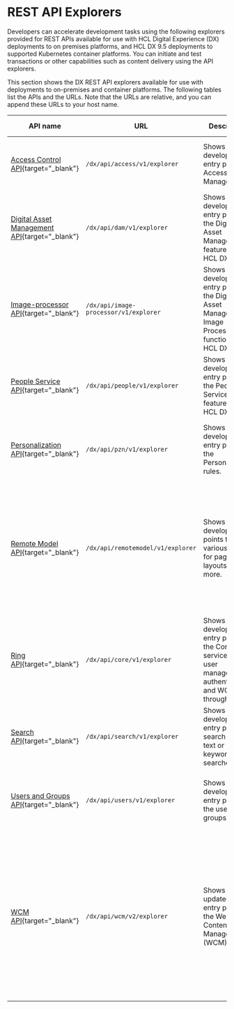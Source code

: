 # REST API Explorers

Developers can accelerate development tasks using the following explorers provided for REST APIs available for use with HCL Digital Experience (DX) deployments to on premises platforms, and HCL DX 9.5 deployments to supported Kubernetes container platforms. You can initiate and test transactions or other capabilities such as content delivery using the API explorers.

This section shows the DX REST API explorers available for use with deployments to on-premises and container platforms. The following tables list the APIs and the URLs. Note that the URLs are relative, and you can append these URLs to your host name.

|API name|URL|Description|Additional information|
|--------|---|-----------|----------------------|
|[Access Control API](https://opensource.hcltechsw.com/experience-api-documentation/access-api/){target="_blank"}|`/dx/api/access/v1/explorer`|Shows the developer entry points to Access Control Management.|Atom XML format. See [Portal Access Control REST API](../portal_access_control_interfaces/pacrestapi.md) for more information.|
|[Digital Asset Management API](https://opensource.hcltechsw.com/experience-api-documentation/dam-api/){target="_blank"}|`/dx/api/dam/v1/explorer`|Shows the developer entry points to the Digital Asset Management features of HCL DX 9.5.|JSON format.|
|[Image-processor API](https://opensource.hcltechsw.com/experience-api-documentation/image-processor-api/){target="_blank"}|`/dx/api/image-processor/v1/explorer`|Shows the developer entry points to the Digital Asset Management Image Processor functions of HCL DX 9.5.|JSON format.|
|[People Service API](https://opensource.hcltechsw.com/experience-api-documentation/people-service-api/){target="_blank"}|`/dx/api/people/v1/explorer`|Shows the developer entry points to the People Service API features of HCL DX 9.5.|JSON format. See [People Service API](../../integration/people_service/api/index.md) for more information.|
|[Personalization API](https://opensource.hcltechsw.com/experience-api-documentation/pzn-api/){target="_blank"}|`/dx/api/pzn/v1/explorer`|Shows the developer entry points to the Personalization rules.|JSON format. See [HCL Digital Experience Personalization](../../../manage_content/pzn/index.md) for more information.|
|[Remote Model API](https://opensource.hcltechsw.com/experience-api-documentation/remotemodel-api/){target="_blank"}|`/dx/api/remotemodel/v1/explorer`|Shows the develop entry points to the various models for pages, layouts, and more.|Atom XML format. Support for more endpoints are planned in upcoming releases. See [Digital Experience Portal Remote Model REST API Explorer](../model_spi/remote_model_rest_api.md) for more information.|
|[Ring API](https://opensource.hcltechsw.com/experience-api-documentation/ring-api/){target="_blank"}|`/dx/api/core/v1/explorer`|Shows the developer entry points to the Core services like user management authentication and WCM through JSON.|JSON format. See the [HCL Experience API](../hcl_experience_api/index.md) Help Center topic for more information.|
|[Search API](https://opensource.hcltechsw.com/experience-api-documentation/search-api/){target="_blank"}|`/dx/api/search/v1/explorer`|Shows the developer entry points to search (like text or keyword searches).|Atom XML format. See [Search REST API specification](../../../build_sites/search/search-rest-api/index.md) for more information.|
|[Users and Groups API](https://opensource.hcltechsw.com/experience-api-documentation/users-api/){target="_blank"}|`/dx/api/users/v1/explorer`|Shows the developer entry points to the users and groups.|Atom XML format. See [Remote REST service for PUMA](../puma_spi/remote_rest_service_for_puma/index.md) for more information.|
|[WCM API](https://opensource.hcltechsw.com/experience-api-documentation/wcm-api/){target="_blank"}|`/dx/api/wcm/v2/explorer`|Shows the updated set of entry points to the Web Content Manager (WCM).|JSON format. See [REST service for Web Content Manager](../../../manage_content/wcm_development/wcm_rest/index.md) for information about V1 APIs. The V2 APIs are available and out of beta starting CF217. See [Getting started with the REST service for Web Content Manager V2](../../../manage_content/wcm_development/wcm_rest_v2/wcm_rest_v2_starting.md) for more information.|
